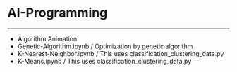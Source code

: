 # AI-Programming
------------------------------
* Algorithm Animation
* Genetic-Algorithm.ipynb  / Optimization by genetic algorithm
* K-Nearest-Neighbor.ipynb / This uses classification_clustering_data.py
* K-Means.ipynb            / This uses classification_clustering_data.py
